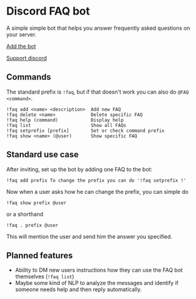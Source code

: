 # Discord FAQ bot

A simple simple bot that helps you answer frequently asked questions on your server.

[Add the bot](https://discordapp.com/api/oauth2/authorize?client_id=441430430403526657&permissions=0&scope=bot)

[Support discord](https://discord.gg/uTw6e7d)

## Commands

The standard prefix is `!faq`, but if that doesn't work you can also do `@FAQ <command>`.

```
!faq add <name> <description>  Add new FAQ
!faq delete <name>             Delete specific FAQ
!faq help (command)            Display help
!faq list                      Show all FAQs
!faq setprefix [prefix]        Set or check command prefix
!faq show <name> (@user)       Show specific FAQ
```

## Standard use case

After inviting, set up the bot by adding one FAQ to the bot:

`!faq add prefix To change the prefix you can do '!faq setprefix !'`

Now when a user asks how he can change the prefix, you can simple do

`!faq show prefix @user`

or a shorthand

`!faq . prefix @user`

This will mention the user and send him the answer you specified.

## Planned features

- Ability to DM new users instructions how they can use the FAQ bot themselves (`!faq list`)
- Maybe some kind of NLP to analyze the messages and identify if someone needs help and then reply automatically.